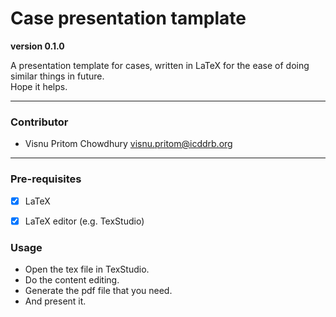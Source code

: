 # Case presentation tamplate

**version 0.1.0**

A presentation template for cases, written in LaTeX for the ease of doing similar things in future. <br>
Hope it helps. 

---

### Contributor

- Visnu Pritom Chowdhury <visnu.pritom@icddrb.org>

---

### Pre-requisites

- [x] LaTeX
- [x] LaTeX editor (e.g. TexStudio) 


### Usage

- Open the tex file in TexStudio. 
- Do the content editing. 
- Generate the pdf file that you need. 
- And present it. 
